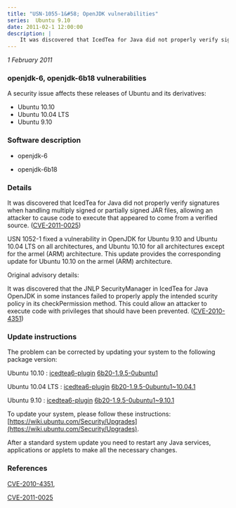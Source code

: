 ```yaml
---
title: "USN-1055-1&#58; OpenJDK vulnerabilities"
series:  Ubuntu 9.10
date: 2011-02-1 12:00:00
description: |
    It was discovered that IcedTea for Java did not properly verify signatures when handling multiply signed or partially signed JAR files, allowing an attacker to cause code to execute that appeared to come from a verified source. ([CVE-2011-0025](http://people.ubuntu.com/~ubuntu-security/cve/CVE-2011-0025))
--- 
```

 
 

*1 February 2011*

### openjdk-6, openjdk-6b18 vulnerabilities

A security issue affects these releases of Ubuntu and its derivatives:

* Ubuntu 10.10
* Ubuntu 10.04 LTS
* Ubuntu 9.10

### Software description

* openjdk-6 

* openjdk-6b18 

### Details

It was discovered that IcedTea for Java did not properly verify signatures when handling multiply signed or partially signed JAR files, allowing an attacker to cause code to execute that appeared to come from a verified source. ([CVE-2011-0025](http://people.ubuntu.com/~ubuntu-security/cve/CVE-2011-0025))

USN 1052-1 fixed a vulnerability in OpenJDK for Ubuntu 9.10 and Ubuntu 10.04 LTS on all architectures, and Ubuntu 10.10 for all architectures except for the armel (ARM) architecture. This update provides the corresponding update for Ubuntu 10.10 on the armel (ARM) architecture.

Original advisory details:

 It was discovered that the JNLP SecurityManager in IcedTea for Java OpenJDK in some instances failed to properly apply the intended scurity policy in its checkPermission method. This could allow an attacker to execute code with privileges that should have been prevented. ([CVE-2010-4351](http://people.ubuntu.com/~ubuntu-security/cve/CVE-2010-4351)) 

### Update instructions

The problem can be corrected by updating your system to the following package version:

Ubuntu 10.10
 : [icedtea6-plugin](https://launchpad.net/ubuntu/+source/openjdk-6) <span> [6b20-1.9.5-0ubuntu1](https://launchpad.net/ubuntu/+source/openjdk-6/6b20-1.9.5-0ubuntu1) </span> 

Ubuntu 10.04 LTS
 : [icedtea6-plugin](https://launchpad.net/ubuntu/+source/openjdk-6) <span> [6b20-1.9.5-0ubuntu1~10.04.1](https://launchpad.net/ubuntu/+source/openjdk-6/6b20-1.9.5-0ubuntu1~10.04.1) </span> 

Ubuntu 9.10
 : [icedtea6-plugin](https://launchpad.net/ubuntu/+source/openjdk-6) <span> [6b20-1.9.5-0ubuntu1~9.10.1](https://launchpad.net/ubuntu/+source/openjdk-6/6b20-1.9.5-0ubuntu1~9.10.1) </span> 

To update your system, please follow these instructions: [https://wiki.ubuntu.com/Security/Upgrades](https://wiki.ubuntu.com/Security/Upgrades).

After a standard system update you need to restart any Java services, applications or applets to make all the necessary changes. 

### References

 
 [CVE-2010-4351](http://people.ubuntu.com/~ubuntu-security/cve/CVE-2010-4351), 

 [CVE-2011-0025](http://people.ubuntu.com/~ubuntu-security/cve/CVE-2011-0025)
 

